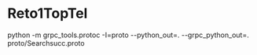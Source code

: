 # Reto1TopTel
python -m grpc_tools.protoc -I=proto --python_out=. --grpc_python_out=. proto/Searchsucc.proto
